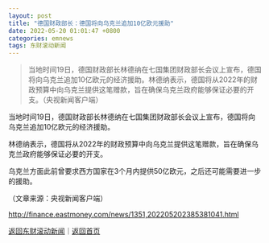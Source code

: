 ```yaml
---
layout: post
title: "德国财政部长：德国将向乌克兰追加10亿欧元援助"
date: 2022-05-20 01:01:47 +0800
categories: emnews
tags: 东财滚动新闻
---
```

> 当地时间19日，德国财政部长林德纳在七国集团财政部长会议上宣布，德国将向乌克兰追加10亿欧元的经济援助。林德纳表示，德国将从2022年的财政预算中向乌克兰提供这笔赠款，旨在确保乌克兰政府能够保证必要的开支。（央视新闻客户端）

<p>当地时间19日，德国财政部长林德纳在七国集团财政部长会议上宣布，德国将向乌克兰追加10亿欧元的经济援助。</p>
 <p>林德纳表示，德国将从2022年的财政预算中向乌克兰提供这笔赠款，旨在确保乌克兰政府能够保证必要的开支。</p>
 <p>乌克兰方面此前曾要求西方国家在3个月内提供50亿欧元，之后还可能需要进一步的援助。</p><p class="em_media">（文章来源：央视新闻客户端）</p>

<http://finance.eastmoney.com/news/1351,202205202385381041.html>

[返回东财滚动新闻](//finews.withounder.com/emnews/)｜[返回首页](//finews.withounder.com/)